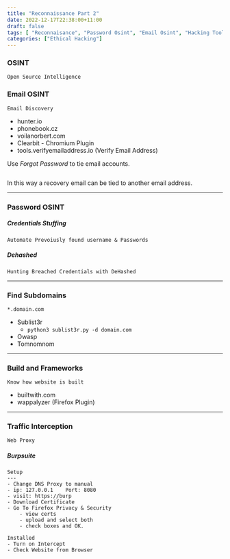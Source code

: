 ```yaml
---
title: "Reconnaissance Part 2"
date: 2022-12-17T22:38:00+11:00
draft: false
tags: [ "Reconnaisance", "Password Osint", "Email Osint", "Hacking Tools"]
categories: ["Ethical Hacking"]
---
```


### OSINT
	Open Source Intelligence

### Email OSINT
	Email Discovery
- hunter.io
- phonebook.cz
- voilanorbert.com
- Clearbit - Chromium Plugin
- tools.verifyemailaddress.io (Verify Email Address)

Use _Forgot Password_ to tie email accounts.
<p><img loading="lazy" src="/img/reconpart2.png (https://aacsghimire.github.io/posts/img/reconpart2.png)" alt=""  />
</p>
In this way a recovery email can be tied to another email address.

---

### Password OSINT

##### Credentials Stuffing
	Automate Prevoiusly found username & Passwords

##### Dehashed
	Hunting Breached Credentials with DeHashed

---
### Find Subdomains 
	*.domain.com
* Sublist3r
	* `python3 sublist3r.py -d domain.com`
* Owasp
* Tomnomnom

---
### Build and Frameworks
	Know how website is built

- builtwith.com
- wappalyzer (Firefox Plugin)

---
### Traffic Interception
	Web Proxy

##### Burpsuite
~~~
Setup
---
- Change DNS Proxy to manual
- ip: 127.0.0.1    Port: 8080
- visit: https://burp
- Download Certificate
- Go To Firefox Privacy & Security
	- view certs
	- upload and select both
	- check boxes and OK.
~~~

~~~ 
Installed
- Turn on Intercept
- Check Website from Browser
~~~

